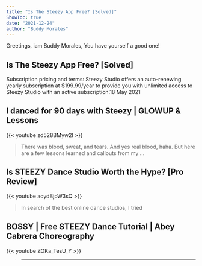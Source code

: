 ```yaml
---
title: "Is The Steezy App Free? [Solved]"
ShowToc: true 
date: "2021-12-24"
author: "Buddy Morales" 
---
```


Greetings, iam Buddy Morales, You have yourself a good one!
## Is The Steezy App Free? [Solved]
Subscription pricing and terms: Steezy Studio offers an auto-renewing yearly subscription at $199.99/year to provide you with unlimited access to Steezy Studio with an active subscription.18 May 2021

## I danced for 90 days with Steezy | GLOWUP & Lessons
{{< youtube zd528BMyw2I >}}
>There was blood, sweat, and tears. And yes real blood, haha. But here are a few lessons learned and callouts from my ...

## Is STEEZY Dance Studio Worth the Hype? [Pro Review]
{{< youtube aoydBjpW3sQ >}}
>In search of the best online dance studios, I tried 

## BOSSY | Free STEEZY Dance Tutorial | Abey Cabrera Choreography
{{< youtube ZOKa_TesU_Y >}}
>--- 

